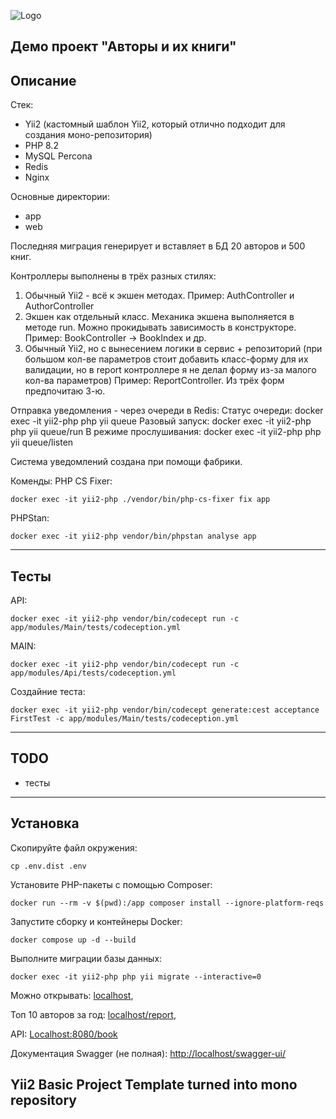 ![Logo](https://lifebylineblog.wordpress.com/wp-content/uploads/2018/04/cropped-poemicon.png?w=200)

Демо проект "Авторы и их книги"
-------------------
Описание
-------------------
Стек:
- Yii2 (кастомный шаблон Yii2, который отлично подходит для создания моно-репозитория)
- PHP 8.2
- MySQL Percona
- Redis
- Nginx

Основные директории:
- app
- web

Последняя миграция генерирует и вставляет в БД 20 авторов и 500 книг.

Контроллеры выполнены в трёх разных стилях:
1) Обычный Yii2 - всё к экшен методах. Пример: AuthController и AuthorController
2) Экшен как отдельный класс. Механика экшена выполняется в методе run. Можно прокидывать зависимость в конструкторе. Пример: BookController -> BookIndex и др.
3) Обычный Yii2, но с вынесением логики в сервис + репозиторий (при большом кол-ве параметров стоит добавить класс-форму для их валидации, но в report контроллере я не делал форму из-за малого кол-ва параметров) Пример: ReportController.
   Из трёх форм предпочитаю 3-ю.

Отправка уведомления - через очереди в Redis:
Статус очереди: docker exec -it yii2-php php yii queue
Разовый запуск: docker exec -it yii2-php php yii queue/run
В режиме прослушивания: docker exec -it yii2-php php yii queue/listen

Система уведомлений создана при помощи фабрики.

Коменды:
PHP CS Fixer: 
~~~
docker exec -it yii2-php ./vendor/bin/php-cs-fixer fix app
~~~

PHPStan:
~~~
docker exec -it yii2-php vendor/bin/phpstan analyse app
~~~

-------------------
Тесты
-------------------
API:
~~~
docker exec -it yii2-php vendor/bin/codecept run -c app/modules/Main/tests/codeception.yml
~~~
MAIN:
~~~
docker exec -it yii2-php vendor/bin/codecept run -c app/modules/Api/tests/codeception.yml
~~~
Создайние теста:
~~~
docker exec -it yii2-php vendor/bin/codecept generate:cest acceptance FirstTest -c app/modules/Main/tests/codeception.yml
~~~

-------------------
TODO
-------------------
- тесты


-------------------
Установка
-------------------
Скопируйте файл окружения:
~~~
cp .env.dist .env
~~~

Установите PHP-пакеты с помощью Composer:
~~~
docker run --rm -v $(pwd):/app composer install --ignore-platform-reqs
~~~

Запустите сборку и контейнеры Docker:
~~~
docker compose up -d --build
~~~

Выполните миграции базы данных:
~~~
docker exec -it yii2-php php yii migrate --interactive=0
~~~

Можно открывать: [localhost](http://localhost/),

Топ 10 авторов за год: [localhost/report](http://localhost/report),

API: [Localhost:8080/book](http://localhost:8080/book)

Документация Swagger (не полная): [http://localhost/swagger-ui/](http://localhost/swagger-ui/)

Yii2 Basic Project Template turned into mono repository
-------------------